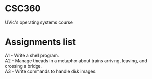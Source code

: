 # CSC360
UVic's operating systems course
# Assignments list
A1 - Write a shell program.  
A2 - Manage threads in a metaphor about trains arriving, leaving, and crossing a bridge.  
A3 - Write commands to handle disk images.  